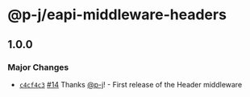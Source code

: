 # @p-j/eapi-middleware-headers

## 1.0.0

### Major Changes

- [`c4cf4c3`](https://github.com/p-j/eapi/commit/c4cf4c37e688d7e468d68d0f0670a79b8cd6d00a) [#14](https://github.com/p-j/eapi/pull/14) Thanks [@p-j](https://github.com/p-j)! - First release of the Header middleware

